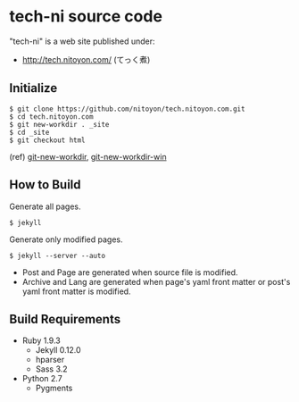 tech-ni source code
===================

"tech-ni" is a web site published under:

  - http://tech.nitoyon.com/ (てっく煮)


Initialize
----------

    $ git clone https://github.com/nitoyon/tech.nitoyon.com.git
    $ cd tech.nitoyon.com
    $ git new-workdir . _site
    $ cd _site
    $ git checkout html

(ref) [git-new-workdir](https://github.com/git/git/blob/master/contrib/workdir/git-new-workdir), [git-new-workdir-win](https://github.com/dansmith65/git/blob/master/contrib/workdir/git-new-workdir-win)


How to Build
------------

Generate all pages.

    $ jekyll

Generate only modified pages.

    $ jekyll --server --auto

* Post and Page are generated when source file is modified.
* Archive and Lang are generated when page's yaml front matter or post's yaml front matter is modified.


Build Requirements
------------------

* Ruby 1.9.3
  * Jekyll 0.12.0
  * hparser
  * Sass 3.2
* Python 2.7
  * Pygments
